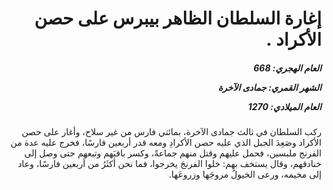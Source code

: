 <h1 dir="rtl">إغارة السلطان الظاهر بيبرس على حصن الأكراد  .</h1>

<h5 dir="rtl">العام الهجري:  668

الشهر القمري: جمادى الآخرة

العام الميلادي: 1270</h5>

<p dir="rtl">ركب السلطان في ثالث جمادى الآخرة، بمائتي فارس من غير سلاح، وأغار على حصن الأكراد وصَعِدَ الجبل الذي عليه حصن الأكرادِ ومعه قدر أربعين فارسًا، فخرج عليه عدة من الفرنج ملبسين، فحمل عليهم وقتل منهم جماعةً، وكسر باقيَهم وتبعهم حتى وصل إلى خنادقهم، وقال يستخف بهم: خلوا الفرنجَ يخرجوا، فما نحن أكثَرُ من أربعين فارسًا، وعاد إلى مخيمه، ورعى الخيولُ مروجَها وزروعَها.</p></br>
